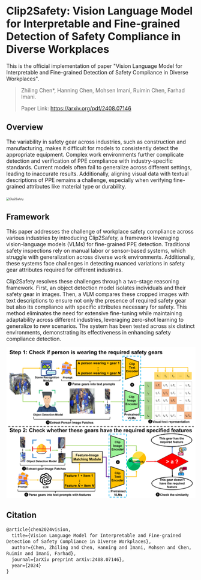 # Clip2Safety: Vision Language Model for Interpretable and Fine-grained Detection of Safety Compliance in Diverse Workplaces
This is the official implementation of paper "Vision Language Model for Interpretable and Fine-grained Detection of Safety Compliance in Diverse Workplaces".

> Zhiling Chen*, Hanning Chen, Mohsen Imani, Ruimin Chen, Farhad Imani.
>
> Paper Link: https://arxiv.org/pdf/2408.07146

## Overview

The variability in safety gear across industries, such as construction and manufacturing, makes it difficult for models to consistently detect the appropriate equipment. Complex work environments further complicate detection and verification of PPE compliance with industry-specific standards. Current models often fail to generalize across different settings, leading to inaccurate results. Additionally, aligning visual data with textual descriptions of PPE remains a challenge, especially when verifying fine-grained attributes like material type or durability. 

<img src="./Figures/introduction.png" alt="Clip2Safety" style="zoom:50%;" />


## Framework

This paper addresses the challenge of workplace safety compliance across various industries by introducing Clip2Safety, a framework leveraging vision-language models (VLMs) for fine-grained PPE detection. Traditional safety inspections rely on manual labor or sensor-based systems, which struggle with generalization across diverse work environments. Additionally, these systems face challenges in detecting nuanced variations in safety gear attributes required for different industries.

Clip2Safety resolves these challenges through a two-stage reasoning framework. First, an object detection model isolates individuals and their safety gear in images. Then, a VLM compares these cropped images with text descriptions to ensure not only the presence of required safety gear but also its compliance with specific attributes necessary for safety. This method eliminates the need for extensive fine-tuning while maintaining adaptability across different industries, leveraging zero-shot learning to generalize to new scenarios. The system has been tested across six distinct environments, demonstrating its effectiveness in enhancing safety compliance detection.

<img src="./Figures/model.png" alt="Clip2Safety" style="zoom:50%;" />

## Citation
```
@article{chen2024vision,
  title={Vision Language Model for Interpretable and Fine-grained Detection of Safety Compliance in Diverse Workplaces},
  author={Chen, Zhiling and Chen, Hanning and Imani, Mohsen and Chen, Ruimin and Imani, Farhad},
  journal={arXiv preprint arXiv:2408.07146},
  year={2024}
}
```

